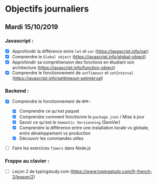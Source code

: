 # Objectifs journaliers

## Mardi 15/10/2019

### Javascript :

- [x] Approfondir la différence entre `let` et `var` (https://javascript.info/var)
- [x] Comprendre le `Global object` (https://javascript.info/global-object)
- [x] Approfondir sa compréhension des fonctions en étudiant son architecture (https://javascript.info/function-object)
- [x] Comprendre le fonctionnement de `setTimeout` et `setInterval` (https://javascript.info/settimeout-setinterval)

### Backend :

- [x] Comprendre le fonctionnement de `NPM` :

  - [x] Comprendre ce qu'est paquet
  - [x] Comprendre comment fonctionne le `package.json` / Mise à jour
  - [x] Savoir ce qu'est le `Semantic Versionning` (SemVer)
  - [x] Comprendre la différence entre une installation locale vs globale, entre développement vs production
  - [x] Découvrir les commandes utiles

- [ ] Faire les exercices `Timers` dans Node.js

### Frappe au clavier :

- [ ] Leçon 2 de typingstudy.com (https://www.typingstudy.com/fr-french-2/lesson/2)
